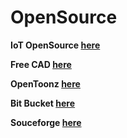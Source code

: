 # OpenSource


**IoT OpenSource [here](https://www.postscapes.com/internet-of-things-award/open-source/)**

**Free CAD [here](https://www.freecadweb.org/)**

**OpenToonz [here](https://opentoonz.github.io/e/)**

**Bit Bucket [here](https://bitbucket.org/)**

**Souceforge [here](https://sourceforge.net/)**

